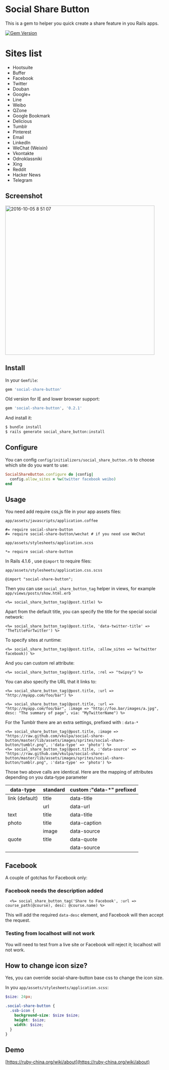 # Social Share Button

This is a gem to helper you quick create a share feature in you Rails apps.

[![Gem Version](https://badge.fury.io/rb/social-share-button.svg)](https://badge.fury.io/rb/social-share-button)

# Sites list

* Hootsuite
* Buffer
* Facebook
* Twitter
* Douban
* Google+
* Line
* Weibo
* QZone
* Google Bookmark
* Delicious
* Tumblr
* Pinterest
* Email
* LinkedIn
* WeChat (Weixin)
* Vkontakte
* Odnoklassniki
* Xing
* Reddit
* Hacker News
* Telegram

## Screenshot

<img width="473" alt="2016-10-05 8 51 07" src="https://cloud.githubusercontent.com/assets/5518/19097657/ea7c0a20-8ad8-11e6-953f-83354d9a6384.png">

## Install

In your `Gemfile`:

```ruby
gem 'social-share-button'
```

Old version for IE and lower browser support:

```ruby
gem 'social-share-button', '0.2.1'
```

And install it:

```bash
$ bundle install
$ rails generate social_share_button:install
```

## Configure

You can config `config/initializers/social_share_button.rb` to choose which site do you want to use:

```ruby
SocialShareButton.configure do |config|
  config.allow_sites = %w(twitter facebook weibo)
end
```

## Usage

You need add require css,js file in your app assets files:

`app/assets/javascripts/application.coffee`

```
#= require social-share-button
#= require social-share-button/wechat # if you need use WeChat
```

`app/assets/stylesheets/application.scss`

```
*= require social-share-button
```

In Rails 4.1.6 , use `@import` to require files:

`app/assets/stylesheets/application.css.scss`

```
@import "social-share-button";
```

Then you can use `social_share_button_tag` helper in views, for example `app/views/posts/show.html.erb`

```erb
<%= social_share_button_tag(@post.title) %>
```

Apart from the default title, you can specify the title for the special social network:

```erb
<%= social_share_button_tag(@post.title, 'data-twitter-title' => 'TheTitleForTwitter') %>
```

To specify sites at runtime:

```erb
<%= social_share_button_tag(@post.title, :allow_sites => %w(twitter facebook)) %>
```

And you can custom rel attribute:

```erb
<%= social_share_button_tag(@post.title, :rel => "twipsy") %>
```

You can also specify the URL that it links to:

```erb
<%= social_share_button_tag(@post.title, :url => "http://myapp.com/foo/bar") %>
```

```erb
<%= social_share_button_tag(@post.title, :url => "http://myapp.com/foo/bar", :image => "http://foo.bar/images/a.jpg", desc: "The summary of page", via: "MyTwitterName") %>
```

For the Tumblr there are an extra settings, prefixed with : `data-*`

```erb
<%= social_share_button_tag(@post.title, :image => "https://raw.github.com/vkulpa/social-share-button/master/lib/assets/images/sprites/social-share-button/tumblr.png", :'data-type' => 'photo') %>
<%= social_share_button_tag(@post.title, :'data-source' => "https://raw.github.com/vkulpa/social-share-button/master/lib/assets/images/sprites/social-share-button/tumblr.png", :'data-type' => 'photo') %>
```

Those two above calls are identical.
Here are the mapping of attributes depending on you data-type parameter

| data-type         | standard  | custom :"data-*" prefixed  |
| ----------------- | --------- | -------------------------- |
| link (default)    | title     | data-title                 |
|                   | url       | data-url                   |
| text              | title     | data-title                 |
| photo             | title     | data-caption               |
|                   | image     | data-source                |
| quote             | title     | data-quote                 |
|                   |           | data-source                |

## Facebook

A couple of gotchas for Facebook only:

### Facebook needs the description added

```
  <%= social_share_button_tag('Share to Facebook', :url => course_path(@course), desc: @course.name) %>
```
This will add the required ```data-desc``` element, and Facebook will then accept the request.

### Testing from localhost will not work

You will need to test from a live site or Facebook will reject it; localhost will not work.


## How to change icon size?

Yes, you can override social-share-button base css to change the icon size.

In you `app/assets/stylesheets/application.scss`:

```scss
$size: 24px;

.social-share-button {
  .ssb-icon {
    background-size: $size $size;
    height: $size;
    width: $size;
  }
}
```

## Demo

[https://ruby-china.org/wiki/about](https://ruby-china.org/wiki/about)
